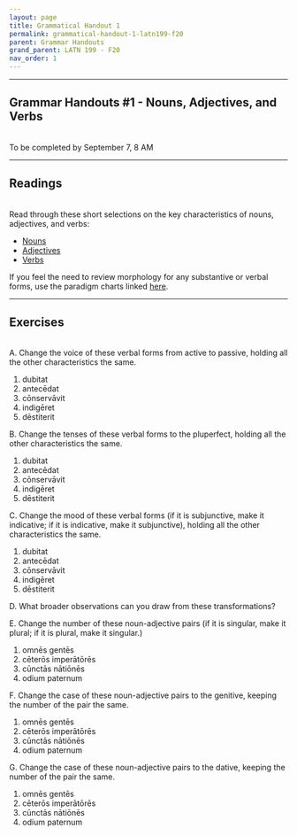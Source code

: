 ```yaml
---
layout: page
title: Grammatical Handout 1
permalink: grammatical-handout-1-latn199-f20
parent: Grammar Handouts
grand_parent: LATN 199 - F20
nav_order: 1
---
```

***

## Grammar Handouts #1 - Nouns, Adjectives, and Verbs
&nbsp;  
To be completed by September 7, 8 AM

***

## Readings
&nbsp;  
Read through these short selections on the key characteristics of nouns, adjectives, and verbs:
 - [Nouns](https://lingualatina.github.io/textbook/presentation/01-nouns-adjs-pron/nouns/)
 - [Adjectives](https://lingualatina.github.io/textbook/presentation/01-nouns-adjs-pron/adjectives/)
 - [Verbs](https://lingualatina.github.io/textbook/presentation/02-verbs/overview/)

If you feel the need to review morphology for any substantive or verbal forms, use the paradigm charts linked [here](https://lingualatina.github.io/textbook/reference/).

***

## Exercises
&nbsp;  
A. Change the voice of these verbal forms from active to passive, holding all the other characteristics the same.

1. dubitat
2. antecēdat
3. cōnservāvit
4. indigēret
5. dēstiterit

B. Change the tenses of these verbal forms to the pluperfect, holding all the other characteristics the same.

1. dubitat
2. antecēdat
3. cōnservāvit
4. indigēret
5. dēstiterit

C. Change the mood of these verbal forms (if it is subjunctive, make it indicative; if it is indicative, make it subjunctive), holding all the other characteristics the same.

1. dubitat
2. antecēdat
3. cōnservāvit
4. indigēret
5. dēstiterit

D. What broader observations can you draw from these transformations?

E. Change the number of these noun-adjective pairs (if it is singular, make it plural; if it is plural, make it singular.)

1. omnēs gentēs
2. cēterōs imperātōrēs
3. cūnctās nātiōnēs
4. odium paternum

F. Change the case of these noun-adjective pairs to the genitive, keeping the number of the pair the same.

1. omnēs gentēs
2. cēterōs imperātōrēs
3. cūnctās nātiōnēs
4. odium paternum

G. Change the case of these noun-adjective pairs to the dative, keeping the number of the pair the same.

1. omnēs gentēs
2. cēterōs imperātōrēs
3. cūnctās nātiōnēs
4. odium paternum
